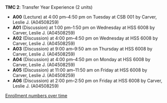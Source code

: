 **TMC 2**: Transfer Year Experience (2 units)

- **A00** (Lecture) at 4:00 pm–4:50 pm on Tuesday at CSB 001 by Carver, Leslie J. (A04508259)
- **A01** (Discussion) at 1:00 pm–1:50 pm on Wednesday at HSS 6008 by Carver, Leslie J. (A04508259)
- **A02** (Discussion) at 4:00 pm–4:50 pm on Wednesday at HSS 6008 by Carver, Leslie J. (A04508259)
- **A03** (Discussion) at 9:00 am–9:50 am on Thursday at HSS 6008 by Carver, Leslie J. (A04508259)
- **A04** (Discussion) at 4:00 pm–4:50 pm on Monday at HSS 6008 by Carver, Leslie J. (A04508259)
- **A05** (Discussion) at 11:00 am–11:50 am on Friday at HSS 6008 by Carver, Leslie J. (A04508259)
- **A06** (Discussion) at 2:00 pm–2:50 pm on Friday at HSS 6008 by Carver, Leslie J. (A04508259)

[Enrollment numbers over time](./TMC2.tsv)
